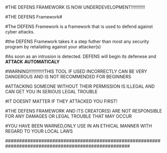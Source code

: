 #THE DEFENS FRAMEWORK IS NOW UNDERDEVELOPMENT!!!!!!!!!!!

#THE DEFENS Framework#

#The DEFENS Framework is a framework that is used to defend against cyber attacks.

#the DEFENS Framework takes it a step futher than most any security program by retailating against your attacker(s) 

#As soon as an intrusion is detected. DEFENS will begin its defenese and ****ATTACK**** ****AUTOMATICALY****

#WARNING!!!!!!!!!!!!THIS TOOL IF USED INCORRECTLY CAN BE VERY DANGEROUS AND IS NOT RECOMMENDED FOR BEGINNERS

#ATTACKING SOMEONE WITHOUT THEIR PERMISSION IS ILLEGAL AND CAN GET YOU IN SERIOUS LEGAL TROUBLE

#IT DOESNT MATTER IF THEY ATTACKED YOU FIRST!

#THE DEFENS FRAMEWORK AND ITS CREATOR(S) ARE NOT RESPONSIBLE FOR ANY DAMAGES OR LEGAL TROUBLE THAT MAY OCCUR

#YOU HAVE BEEN WARNED,ONLY USE IN AN ETHICAL MANNER WITH REGARD TO YOUR LOCAL LAWS

#####################################################################################################
